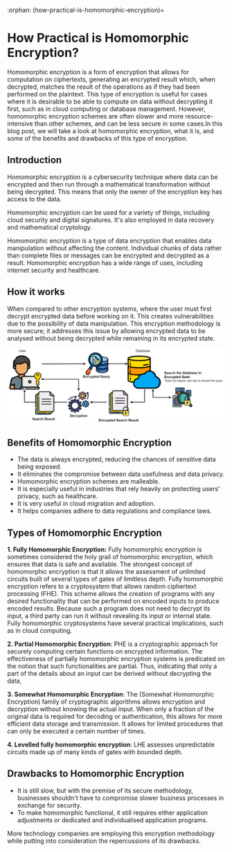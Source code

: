 :orphan:
(how-practical-is-homomorphic-encryption)=
# How Practical is Homomorphic Encryption?
 

Homomorphic encryption is a form of encryption that allows for computation on ciphertexts, generating an encrypted result which, when decrypted, matches the result of the operations as if they had been performed on the plaintext. This type of encryption is useful for cases where it is desirable to be able to compute on data without decrypting it first, such as in cloud computing or database management. However, homomorphic encryption schemes are often slower and more resource-intensive than other schemes, and can be less secure in some cases.In this blog post, we will take a look at homomorphic encryption, what it is, and some of the benefits and drawbacks of this type of encryption.

## Introduction

Homomorphic encryption is a cybersecurity technique where data can be encrypted and then run through a mathematical transformation without being decrypted. This means that only the owner of the encryption key has access to the data. 

Homomorphic encryption can be used for a variety of things, including cloud security and digital signatures. It's also employed in data recovery and mathematical cryptology.
 
Homomorphic encryption is a type of data encryption that enables data manipulation without affecting the content. Individual chunks of data rather than complete files or messages can be encrypted and decrypted as a result. Homomorphic encryption has a wide range of uses, including internet security and healthcare.
 
## How it works
When compared to other encryption systems, where the user must first decrypt encrypted data before working on it. This creates vulnerabilities due to the possibility of data manipulation. This encryption methodology is more secure; it addresses this issue by allowing encrypted data to be analysed without being decrypted while remaining in its encrypted state.

![Homomorphic Encryption](images/homomorphic_encryption.png)
 
## Benefits of Homomorphic Encryption

- The data is always encrypted, reducing the chances of sensitive data being exposed.
- It eliminates the compromise between data usefulness and data privacy.
- Homomorphic encryption schemes are malleable.
- It is especially useful in industries that rely heavily on protecting users' privacy, such as healthcare.
- It is very useful in cloud migration and adoption.
- It helps companies adhere to data regulations and compliance laws.

## Types of Homomorphic Encryption

**1. Fully Homomorphic Encryption:**  Fully homomorphic encryption is sometimes considered the holy grail of homomorphic encryption, which ensures that data is safe and available. The strongest concept of homomorphic encryption is that it allows the assessment of unlimited circuits built of several types of gates of limitless depth. Fully homomorphic encryption refers to a cryptosystem that allows random ciphertext processing (FHE). This scheme allows the creation of programs with any desired functionality that can be performed on encoded inputs to produce encoded results. Because such a program does not need to decrypt its input, a third party can run it without revealing its input or internal state. Fully homomorphic cryptosystems have several practical implications, such as in cloud computing.

**2. Partial Homomorphic  Encryption**: PHE is a cryptographic approach for securely computing certain functions on encrypted information. The effectiveness of partially homomorphic encryption systems is predicated on the notion that such functionalities are partial. Thus, indicating that only a part of the details about an input can be derived without decrypting the data,
 
**3. Somewhat Homomorphic Encryption**: The (Somewhat Homomorphic Encryption) family of cryptographic algorithms allows encryption and decryption without knowing the actual input. When only a fraction of the original data is required for decoding or authentication, this allows for more efficient data storage and transmission. It allows for limited procedures that can only be executed a certain number of times.
 
**4. Levelled fully homomorphic encryption**: LHE assesses unpredictable circuits made up of many kinds of gates with bounded depth.
 

 
## Drawbacks to Homomorphic Encryption
 
- It is still slow, but with the premise of its secure methodology, businesses shouldn't have to compromise slower business processes in exchange for security.
- To make homomorphic functional, it still requires either application adjustments or dedicated and individualised application programs.

More technology companies are employing this encryption methodology while putting into consideration the repercussions of its drawbacks.